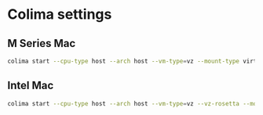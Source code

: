 # Colima settings
## M Series Mac 
```bash
colima start --cpu-type host --arch host --vm-type=vz --mount-type virtiofs -c 8 -m 16
```

## Intel Mac
```bash
colima start --cpu-type host --arch host --vm-type=vz --vz-rosetta --mount-type virtiofs -c 8 -m 16
```